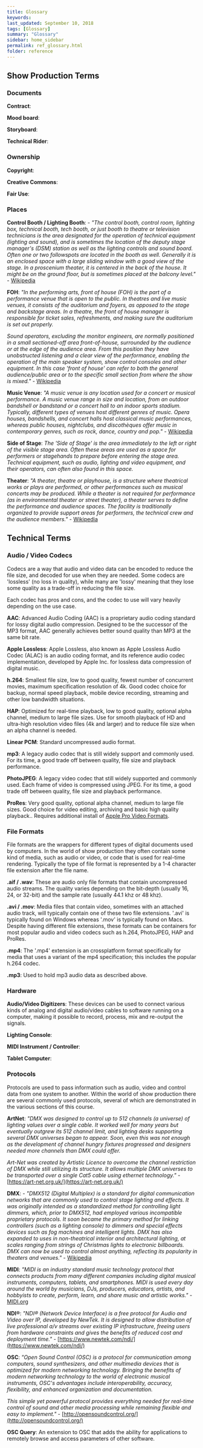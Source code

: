 ```yaml
---
title: Glossary
keywords: 
last_updated: September 10, 2018
tags: [Glossary]
summary: "Glossary"
sidebar: home_sidebar
permalink: ref_glossary.html
folder: reference
---
```


## Show Production Terms

### Documents

**Contract**: 

**Mood board**:

**Storyboard**:

**Technical Rider**: 

### Ownership

**Copyright**: 

**Creative Commons**:

**Fair Use**: 

### Places

**Control Booth / Lighting Booth**: - *"The control booth, control room, lighting box, technical booth, tech booth, or just booth to theatre or television technicians is the area designated for the operation of technical equipment (lighting and sound), and is sometimes the location of the deputy stage manager's (DSM) station as well as the lighting controls and sound board. Often one or two followspots are located in the booth as well. Generally it is an enclosed space with a large sliding window with a good view of the stage. In a proscenium theater, it is centered in the back of the house. It might be on the ground floor, but is sometimes placed at the balcony level."* - [Wikipedia](https://en.wikipedia.org/wiki/Control_booth)

**FOH**: *"In the performing arts, front of house (FOH) is the part of a performance venue that is open to the public. In theatres and live music venues, it consists of the auditorium and foyers, as opposed to the stage and backstage areas. In a theatre, the front of house manager is responsible for ticket sales, refreshments, and making sure the auditorium is set out properly.*

*Sound operators, excluding the monitor engineers, are normally positioned in a small sectioned-off area front-of-house, surrounded by the audience or at the edge of the audience area. From this position they have unobstructed listening and a clear view of the performance, enabling the operation of the main speaker system, show control consoles and other equipment. In this case 'front of house' can refer to both the general audience/public area or to the specific small section from where the show is mixed."* - [Wikipedia](https://en.wikipedia.org/wiki/Front_of_house)

**Music Venue**: *"A music venue is any location used for a concert or musical performance. A music venue range in size and location, from an outdoor bandshell or bandstand or a concert hall to an indoor sports stadium. Typically, different types of venues host different genres of music. Opera houses, bandshells, and concert halls host classical music performances, whereas public houses, nightclubs, and discothèques offer music in contemporary genres, such as rock, dance, country and pop."* - [Wikipedia](https://en.wikipedia.org/wiki/Music_venue)

**Side of Stage**: *The 'Side of Stage' is the area immediately to the left or right of the visible stage area. Often these areas are used as a space for performers or stagehands to prepare before entering the stage area. Technical equipment, such as audio, lighting and video equipment, and their operators, can often also found in this space.*

**Theater**: *"A theater, theatre or playhouse, is a structure where theatrical works or plays are performed, or other performances such as musical concerts may be produced. While a theater is not required for performance (as in environmental theater or street theater), a theater serves to define the performance and audience spaces. The facility is traditionally organized to provide support areas for performers, the technical crew and the audience members."* - [Wikipedia](https://en.wikipedia.org/wiki/Theater_(structure))

## Technical Terms

### Audio / Video Codecs

Codecs are a way that audio and video data can be encoded to reduce the file size, and decoded for use when they are needed. Some codecs are 'lossless' (no loss in quality), while many are 'lossy' meaning that they lose some quality as a trade-off in reducing the file size.

Each codec has pros and cons, and the codec to use will vary heavily depending on the use case.

**AAC**: Advanced Audio Coding (AAC) is a proprietary audio coding standard for lossy digital audio compression. Designed to be the successor of the MP3 format, AAC generally achieves better sound quality than MP3 at the same bit rate.

**Apple Lossless**: Apple Lossless, also known as Apple Lossless Audio Codec (ALAC) is an audio coding format, and its reference audio codec implementation, developed by Apple Inc. for lossless data compression of digital music.

**h.264**: Smallest file size, low to good quality, fewest number of concurrent movies, maximum specification resolution of 4k. Good codec choice for backup, normal speed playback, mobile device recording, streaming and other low bandwidth situations.

**HAP**: Optimized for real-time playback, low to good quality, optional alpha channel, medium to large file sizes. Use for smooth playback of HD and ultra-high resolution video files (4k and larger) and to reduce file size when an alpha channel is needed.

**Linear PCM**: Standard uncompressed audio format.

**mp3**: A legacy audio codec that is still widely support and commonly used. For its time, a good trade off between quality, file size and playback performance.

**PhotoJPEG**: A legacy video codec that still widely supported and commonly used. Each frame of video is compressed using JPEG. For its time, a good trade off between quality, file size and playback performance.

**ProRes**: Very good quality, optional alpha channel, medium to large file sizes. Good choice for video editing, archiving and basic high quality playback.. Requires additional install of [Apple Pro Video Formats](https://support.apple.com/kb/DL1396?locale=en_US).

### File Formats

File formats are the wrappers for different types of digital documents used by computers. In the world of show production they often contain some kind of media, such as audio or video, or code that is used for real-time rendering. Typically the type of file format is represented by a 1-4 character file extension after the file name.

**.aif / .wav**: These are audio only file formats that contain uncompressed audio streams. The quality varies depending on the bit-depth (usually 16, 24, or 32-bit) and the sample rate (usually 44.1 khz or 48 khz).

**.avi / .mov**: Media files that contain video, sometimes with an attached audio track, will typically contain one of these two file extensions. '.avi' is typically found on Windows whereas '.mov' is typically found on Macs. Despite having different file extensions, these formats can be containers for most popular audio and video codecs such as h.264, PhotoJPEG, HAP and ProRes.

**.mp4**: The '.mp4' extension is an crossplatform format specifically for media that uses a variant of the mp4 specification; this includes the popular h.264 codec.

**.mp3**: Used to hold mp3 audio data as described above.

### Hardware

**Audio/Video Digitizers**: These devices can be used to connect various kinds of analog and digital audio/video cables to software running on a computer, making it possible to record, process, mix and re-output the signals.

**Lighting Console**: 

**MIDI Instrument / Controller**: 

**Tablet Computer**: 

### Protocols

Protocols are used to pass information such as audio, video and control data from one system to another. Within the world of show production there are several commonly used protocols, several of which are demonstrated in the various sections of this course.

**ArtNet**: *"DMX was designed to control up to 512 channels (a universe) of lighting values over a single cable. It worked well for many years but eventually outgrew its 512 channel limit, and lighting desks supporting several DMX universes began to appear. Soon, even this was not enough as the development of channel hungry fixtures progressed and designers needed more channels than DMX could offer.*

*Art-Net was created by Artistic Licence to overcome the channel restriction of DMX while still utilizing its structure. It allows multiple DMX universes to be transported over a single Cat5 cable using ethernet technology."* - [https://art-net.org.uk/](https://art-net.org.uk/)

**DMX**: - *"DMX512 (Digital Multiplex) is a standard for digital communication networks that are commonly used to control stage lighting and effects. It was originally intended as a standardized method for controlling light dimmers, which, prior to DMX512, had employed various incompatible proprietary protocols. It soon became the primary method for linking controllers (such as a lighting console) to dimmers and special effects devices such as fog machines and intelligent lights. DMX has also expanded to uses in non-theatrical interior and architectural lighting, at scales ranging from strings of Christmas lights to electronic billboards. DMX can now be used to control almost anything, reflecting its popularity in theaters and venues."* - [Wikipedia](https://en.wikipedia.org/wiki/DMX512)

**MIDI**: *"MIDI is an industry standard music technology protocol that connects products from many different companies including digital musical instruments, computers, tablets, and smartphones. MIDI is used every day around the world by musicians, DJs, producers, educators, artists, and hobbyists to create, perform, learn, and share music and artistic works."* - [MIDI.org](https://midi.org)

**NDI®**: *"NDI® (Network Device Interface) is a free protocol for Audio and Video over IP, developed by NewTek. It is designed to allow distribution of live professional a/v streams over existing IP infrastructure, freeing users from hardware constraints and gives the benefits of reduced cost and deployment time."* - [https://www.newtek.com/ndi/](https://www.newtek.com/ndi/)

**OSC**: *"Open Sound Control (OSC) is a protocol for communication among computers, sound synthesizers, and other multimedia devices that is optimized for modern networking technology. Bringing the benefits of modern networking technology to the world of electronic musical instruments, OSC's advantages include interoperability, accuracy, flexibility, and enhanced organization and documentation.*

*This simple yet powerful protocol provides everything needed for real-time control of sound and other media processing while remaining flexible and easy to implement."* - [http://opensoundcontrol.org/](http://opensoundcontrol.org/)

**OSC Query**: An extension to OSC that adds the ability for applications to remotely browse and access parameters of other software.